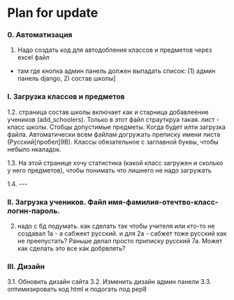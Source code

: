 # Plan for update

### 0. Автоматизация
1) Надо создать код для автодобления классов и предметов через excel файл
- там где кнопка админ панель должен выпадать список: [1) админ панель django, 2) состав школы]

### I. Загрузка классов и предметов

1.2. страница состав школы включает как и старница добавлеение учеников (add_schoolers). Только в этот файл страуткруа такая. 
лист - класс школы. Стобцы допустимые предметы. Когда будет илти загрузка файла. Автоматически всем файлам догружать преписку имени листа (Русский[пробел]9В). Классы обязательное с заглавной буквы, чтобы небыло нкаладок. 

1.3. На этой странице хочу статистика (какой класс загружен и сколько у него предметов), чтобы понимать что лишнего не надо загружать

1.4. ---

### II. Загрузка учеников. Файл имя-фамилия-отечтво-класс-логин-пароль.

2) надо с бд подумать. как сделать так чтобы учителя или кто-то не создавал 1а - а сабжект русский. и для 2а - сабжет тоже русский как не преепустать?
Раньше делал просто приписку русский 7а. Может как сделать это все как добрвлять?

### III. Дизайн 
3.1. Обновить дизайн сайта
3.2. Изменить дизайн админ панели
3.3. оптимизировать код html и подогать под pep8